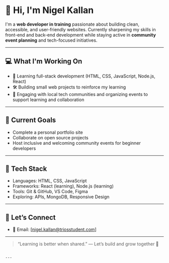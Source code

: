 
# 👋 Hi, I'm Nigel Kallan

I'm a **web developer in training** passionate about building clean, accessible, and user-friendly websites. Currently sharpening my skills in front-end and back-end development while staying active in **community event planning** and tech-focused initiatives.

---

## 💻 What I'm Working On

- 🎯 Learning full-stack development (HTML, CSS, JavaScript, Node.js, React)
- 🛠 Building small web projects to reinforce my learning
- 💬 Engaging with local tech communities and organizing events to support learning and collaboration

---

## 🌱 Current Goals

- Complete a personal portfolio site
- Collaborate on open source projects
- Host inclusive and welcoming community events for beginner developers

---

## 🧰 Tech Stack

- Languages: HTML, CSS, JavaScript  
- Frameworks: React (learning), Node.js (learning)  
- Tools: Git & GitHub, VS Code, Figma  
- Exploring: APIs, MongoDB, Responsive Design  

---

## 🤝 Let’s Connect

- 📧 Email: [nigel.kallan@triosstudent.com]

---

> “Learning is better when shared.” — Let’s build and grow together 🌱

```

---
